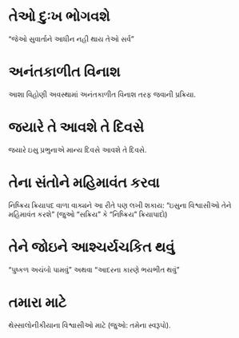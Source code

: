 # તેઓ દુઃખ ભોગવશે 

 “જેઓ સુવાર્તાને આધીન નહી થાય તેઓ સર્વ”
# અનંતકાળીત વિનાશ 

 આશા વિહોણી અવસ્થામાં અનંતકાળીત વિનાશ તરફ જવાની પ્રક્રિયા.
# જયારે તે આવશે તે દિવસે 

 જયારે ઇસુ પ્રભુનાએ માન્ય દિવસે આવશે તે દિવસે.
# તેના સંતોને મહિમાવંત કરવા 

 નિષ્ક્રિય ક્રિયાપદ વાળા વાક્યને આ રીતે પણ લખી શકાય: “ઇસુના વિશ્વાસીઓ તેને મહિમાવંત કરશે” (જુઓ “સક્રિય” કે “નિષ્ક્રિય” ક્રિયાપાદો)
# તેને જોઇને આશ્ચર્યચકિત થવું 

 “પુષ્કળ અચંબો પામવું” અથવા “આદરના કારણે ભયભીત થવું”
# તમારા માટે 

 થેસ્સાલોનીકીયાના વિશ્વાસીઓ માટે (જુઓ: તમેના સ્વરૂપો). 